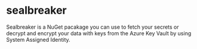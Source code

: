 # sealbreaker
Sealbreaker is a NuGet pacakage you can use to fetch your secrets or decrypt and encrypt your data with keys from the Azure Key Vault by using System Assigned Identity.
